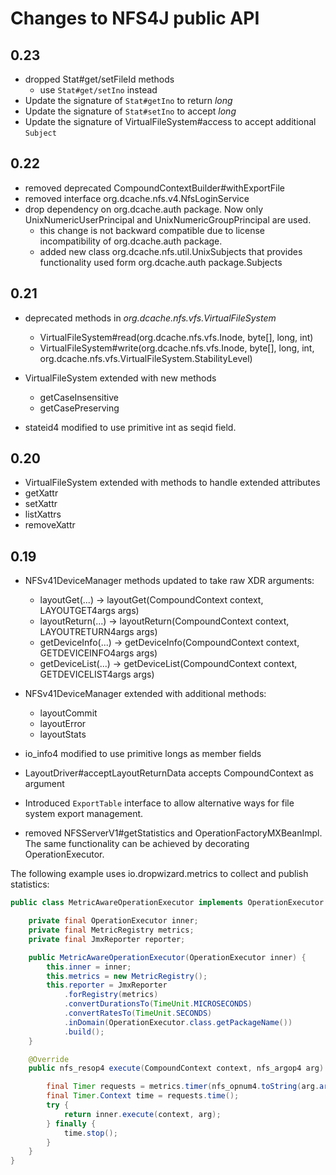 # Changes to NFS4J public API

## 0.23

- dropped Stat#get/setFileId methods
  - use `Stat#get/setIno` instead
- Update the signature of `Stat#getIno` to return _long_
- Update the signature of `Stat#setIno` to accept _long_
- Update the signature of VirtualFileSystem#access to accept additional `Subject`

## 0.22

- removed deprecated CompoundContextBuilder#withExportFile
- removed interface org.dcache.nfs.v4.NfsLoginService
- drop dependency on org.dcache.auth package. Now only UnixNumericUserPrincipal and UnixNumericGroupPrincipal are used.
  - this change is not backward compatible due to license incompatibility of org.dcache.auth package.
  - added new class org.dcache.nfs.util.UnixSubjects that provides functionality used form org.dcache.auth package.Subjects

## 0.21

- deprecated methods in *org.dcache.nfs.vfs.VirtualFileSystem*
  - VirtualFileSystem#read(org.dcache.nfs.vfs.Inode, byte[], long, int)
  - VirtualFileSystem#write(org.dcache.nfs.vfs.Inode, byte[], long, int, org.dcache.nfs.vfs.VirtualFileSystem.StabilityLevel)

- VirtualFileSystem extended with new methods
  - getCaseInsensitive
  - getCasePreserving

- stateid4 modified to use primitive int as seqid field.

## 0.20

- VirtualFileSystem extended with methods to handle extended attributes
 - getXattr
 - setXattr
 - listXattrs
 - removeXattr

## 0.19

- NFSv41DeviceManager methods updated to take raw XDR arguments:
  - layoutGet(...) -> layoutGet(CompoundContext context, LAYOUTGET4args args)
  - layoutReturn(...) -> layoutReturn(CompoundContext context, LAYOUTRETURN4args args)
  - getDeviceInfo(...) -> getDeviceInfo(CompoundContext context, GETDEVICEINFO4args args)
  - getDeviceList(...) -> getDeviceList(CompoundContext context, GETDEVICELIST4args args)

- NFSv41DeviceManager extended with additional methods:
  - layoutCommit
  - layoutError
  - layoutStats

- io_info4 modified to use primitive longs as member fields
- LayoutDriver#acceptLayoutReturnData accepts CompoundContext as argument
- Introduced `ExportTable` interface to allow alternative ways for file system export management.
- removed NFSServerV1#getStatistics and OperationFactoryMXBeanImpl. The same functionality can be achieved by decorating OperationExecutor.

The following example uses io.dropwizard.metrics to collect and publish statistics:

```java
public class MetricAwareOperationExecutor implements OperationExecutor {

    private final OperationExecutor inner;
    private final MetricRegistry metrics;
    private final JmxReporter reporter;

    public MetricAwareOperationExecutor(OperationExecutor inner) {
        this.inner = inner;
        this.metrics = new MetricRegistry();
        this.reporter = JmxReporter
            .forRegistry(metrics)
            .convertDurationsTo(TimeUnit.MICROSECONDS)
            .convertRatesTo(TimeUnit.SECONDS)
            .inDomain(OperationExecutor.class.getPackageName())
            .build();
    }

    @Override
    public nfs_resop4 execute(CompoundContext context, nfs_argop4 arg) throws IOException, OncRpcException {

        final Timer requests = metrics.timer(nfs_opnum4.toString(arg.argop));
        final Timer.Context time = requests.time();
        try {
            return inner.execute(context, arg);
        } finally {
            time.stop();
        }
    }
}
```
